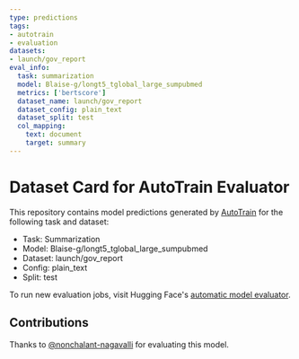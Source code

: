 ```yaml
---
type: predictions
tags:
- autotrain
- evaluation
datasets:
- launch/gov_report
eval_info:
  task: summarization
  model: Blaise-g/longt5_tglobal_large_sumpubmed
  metrics: ['bertscore']
  dataset_name: launch/gov_report
  dataset_config: plain_text
  dataset_split: test
  col_mapping:
    text: document
    target: summary
---
```

# Dataset Card for AutoTrain Evaluator

This repository contains model predictions generated by [AutoTrain](https://huggingface.co/autotrain) for the following task and dataset:

* Task: Summarization
* Model: Blaise-g/longt5_tglobal_large_sumpubmed
* Dataset: launch/gov_report
* Config: plain_text
* Split: test

To run new evaluation jobs, visit Hugging Face's [automatic model evaluator](https://huggingface.co/spaces/autoevaluate/model-evaluator).

## Contributions

Thanks to [@nonchalant-nagavalli](https://huggingface.co/nonchalant-nagavalli) for evaluating this model.